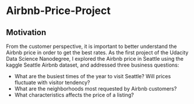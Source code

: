 # Airbnb-Price-Project
## Motivation
From the customer perspective, it is important to better understand the Airbnb price in order to get the best rates. As the first project of the Udacity Data Science Nanodegree, I explored the Airbnb price in Seattle using the kaggle Seattle Airbnb dataset, and addressed three business questions:
* What are the busiest times of the year to visit Seattle? Will prices fluctuate with visitor tendency?
* What are the neighborhoods most requested by Airbnb customers?
* What characteristics affects the price of a listing?
